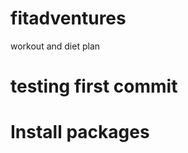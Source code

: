 # fitadventures
workout and diet plan

# testing first commit

# Install packages

<!--   
ng new <app_name>
ng g c <component name>
npm init
npm i express --save
npm install --save-dev nodemon
npm i mongoose --save
 -->

